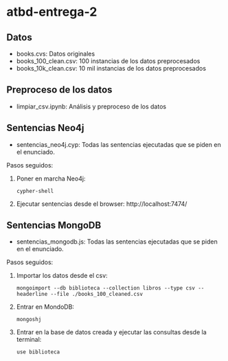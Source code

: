 # atbd-entrega-2

## Datos
- books.cvs: Datos originales
- books_100_clean.csv: 100 instancias de los datos preprocesados
- books_10k_clean.csv: 10 mil instancias de los datos preprocesados

## Preproceso de los datos
- limpiar_csv.ipynb: Análisis y preproceso de los datos

## Sentencias Neo4j
- sentencias_neo4j.cyp: Todas las sentencias ejecutadas que se piden en el enunciado.

Pasos seguidos:
1. Poner en marcha Neo4j:
   ```
   cypher-shell
   ```
2. Ejecutar sentencias desde el browser: http://localhost:7474/

## Sentencias MongoDB
- sentencias_mongodb.js: Todas las sentencias ejecutadas que se piden en el enunciado.

Pasos seguidos:
1. Importar los datos desde el csv:
   ```
   mongoimport --db biblioteca --collection libros --type csv --headerline --file ./books_100_cleaned.csv
   ```
2. Entrar en MondoDB:
   ```
   mongoshj
   ```
3. Entrar en la base de datos creada y ejecutar las consultas desde la terminal:
   ```
   use biblioteca
   ```

